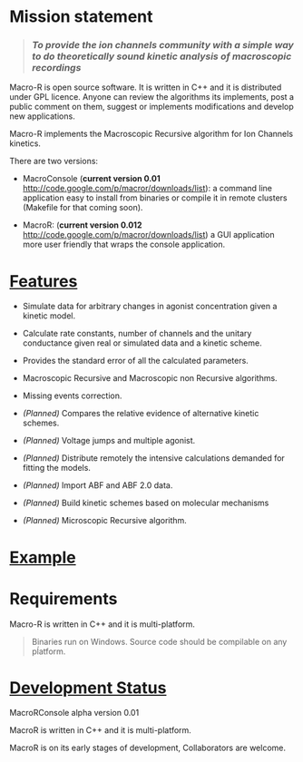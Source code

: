 # Mission statement #
> ### _**To provide the ion channels community with a simple way to do theoretically sound             kinetic analysis of macroscopic recordings**_ ###

Macro-R is open source software. It is written in C++ and it is distributed under GPL licence. Anyone can review the algorithms its implements, post a public comment on them, suggest or implements modifications and develop new applications.

Macro-R implements the Macroscopic Recursive algorithm for Ion Channels kinetics.

There are two versions:
  * MacroConsole (**current version 0.01** http://code.google.com/p/macror/downloads/list): a command line application easy to install from binaries or compile it in remote clusters (Makefile for that coming soon).

  * MacroR: (**current version 0.012** http://code.google.com/p/macror/downloads/list) a GUI application more user friendly that wraps the console application.



# [Features](Features.md) #
  * Simulate data for arbitrary changes in agonist concentration given a kinetic model.

  * Calculate rate constants, number of channels and the unitary conductance given real or simulated data and a kinetic scheme.

  * Provides the standard error of all the calculated parameters.

  * Macroscopic Recursive and Macroscopic non Recursive algorithms.

  * Missing events correction.

  * _(Planned)_ Compares the relative evidence of alternative kinetic schemes.

  * _(Planned)_ Voltage jumps and multiple agonist.

  * _(Planned)_ Distribute remotely the intensive calculations demanded for fitting the models.

  * _(Planned)_ Import ABF and ABF 2.0 data.

  * _(Planned)_ Build kinetic schemes based on molecular mechanisms

  * _(Planned)_ Microscopic Recursive algorithm.

# [Example](Example.md) #



# Requirements #
Macro-R is written in C++ and it is multi-platform.
> Binaries run on Windows. Source code should be compilable on any pĺatform.



# [Development Status](DevelopmentStatus.md) #

MacroRConsole alpha version 0.01

MacroR is written in C++ and it is multi-platform.

MacroR is on its early stages of development, Collaborators are welcome.

